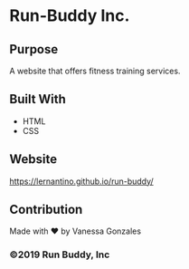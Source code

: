 # Run-Buddy Inc.

## Purpose 
A website that offers fitness training services.

## Built With
* HTML
* CSS

## Website 
https://lernantino.github.io/run-buddy/

## Contribution
Made with ❤️ by Vanessa Gonzales

### ©️2019 Run Buddy, Inc 

